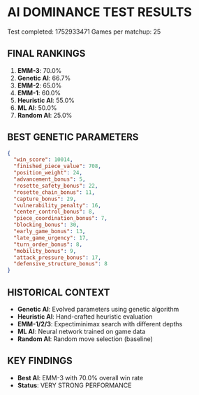 # AI DOMINANCE TEST RESULTS

Test completed: 1752933471
Games per matchup: 25

## FINAL RANKINGS

1. **EMM-3**: 70.0%
2. **Genetic AI**: 66.7%
3. **EMM-2**: 65.0%
4. **EMM-1**: 60.0%
5. **Heuristic AI**: 55.0%
6. **ML AI**: 50.0%
7. **Random AI**: 25.0%

## BEST GENETIC PARAMETERS

```json
{
  "win_score": 10014,
  "finished_piece_value": 708,
  "position_weight": 24,
  "advancement_bonus": 5,
  "rosette_safety_bonus": 22,
  "rosette_chain_bonus": 11,
  "capture_bonus": 29,
  "vulnerability_penalty": 16,
  "center_control_bonus": 8,
  "piece_coordination_bonus": 7,
  "blocking_bonus": 30,
  "early_game_bonus": 13,
  "late_game_urgency": 17,
  "turn_order_bonus": 8,
  "mobility_bonus": 9,
  "attack_pressure_bonus": 17,
  "defensive_structure_bonus": 8
}
```

## HISTORICAL CONTEXT

- **Genetic AI**: Evolved parameters using genetic algorithm
- **Heuristic AI**: Hand-crafted heuristic evaluation
- **EMM-1/2/3**: Expectiminimax search with different depths
- **ML AI**: Neural network trained on game data
- **Random AI**: Random move selection (baseline)

## KEY FINDINGS

- **Best AI**: EMM-3 with 70.0% overall win rate
- **Status**: VERY STRONG PERFORMANCE
